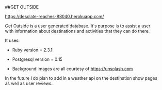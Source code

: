 ##GET OUTSIDE

https://desolate-reaches-88040.herokuapp.com/

Get Outside is a user generated database. It's purpose is to assist a user with information about destinations and activities that they can do there.

It uses:

* Ruby version = 2.3.1

* Postgresql version = 0.15

* Background images are all courtesy of https://unsplash.com


In the future I do plan to add in a weather api on the destination show pages as well as user reviews.
